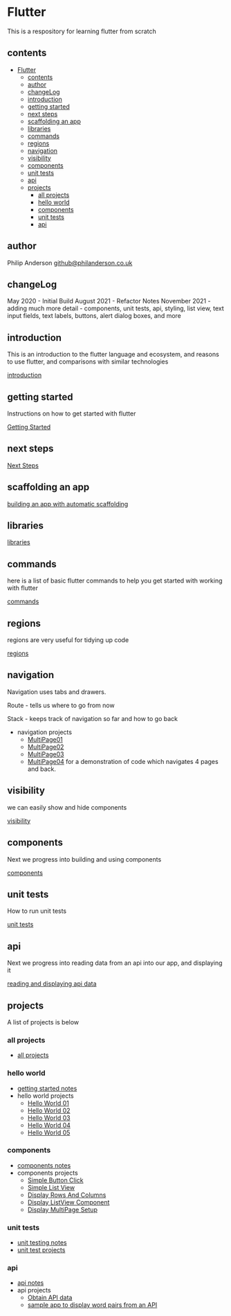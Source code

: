 # Flutter

This is a respository for learning flutter from scratch
## contents

- [Flutter](#flutter)
  - [contents](#contents)
  - [author](#author)
  - [changeLog](#changelog)
  - [introduction](#introduction)
  - [getting started](#getting-started)
  - [next steps](#next-steps)
  - [scaffolding an app](#scaffolding-an-app)
  - [libraries](#libraries)
  - [commands](#commands)
  - [regions](#regions)
  - [navigation](#navigation)
  - [visibility](#visibility)
  - [components](#components)
  - [unit tests](#unit-tests)
  - [api](#api)
  - [projects](#projects)
    - [all projects](#all-projects)
    - [hello world](#hello-world)
    - [components](#components-1)
    - [unit tests](#unit-tests-1)
    - [api](#api-1)


## author

Philip Anderson 
github@philanderson.co.uk

## changeLog

May 2020 - Initial Build
August 2021 - Refactor Notes
November 2021 - adding much more detail - components, unit tests, api, styling, list view, text input fields, text labels, buttons, alert dialog boxes, and more

## introduction

This is an introduction to the flutter language and ecosystem, and reasons to use flutter, and comparisons with similar technologies

[introduction](notes/introduction.md)


## getting started

Instructions on how to get started with flutter

[Getting Started](notes/getting-started.md)

## next steps

[Next Steps](notes/next-steps.md)

## scaffolding an app

[building an app with automatic scaffolding](notes/scaffolding.md)

## libraries

[libraries](notes/libraries.md)

## commands

here is a list of basic flutter commands to help you get started with working with flutter

[commands](notes/commands.md)

## regions

regions are very useful for tidying up code

[regions](notes/regions.md)

## navigation

Navigation uses tabs and drawers.

Route - tells us where to go from now

Stack - keeps track of navigation so far and how to go back

- navigation projects
  - [MultiPage01](Projects/MultiPage01)
  - [MultiPage02](Projects/MultiPage02)
  - [MultiPage03](Projects/MultiPage03)
  - [MultiPage04](Projects/MultiPage04) for a demonstration of code which navigates 4 pages and back.

## visibility

we can easily show and hide components

[visibility](notes/components.md#visibility)

## components 

Next we progress into building and using components

[components](notes/components.md)

## unit tests

How to run unit tests

[unit tests](notes/unit-testing.md)

## api

Next we progress into reading data from an api into our app, and displaying it

[reading and displaying api data](notes/api.md)

## projects

A list of projects is below

### all projects 

- [all projects](projects)
### hello world 

- [getting started notes](notes/getting-started.md)
- hello world projects
  - [Hello World 01](projects/HelloWorld01)
  - [Hello World 02](projects/HelloWorld02)
  - [Hello World 03](projects/HelloWorld03)
  - [Hello World 04](projects/HelloWorld04)
  - [Hello World 05](projects/HelloWorld05)

### components 

- [components notes](notes/components.md)
- components projects
  - [Simple Button Click](projects/ButtonClick01)
  - [Simple List View](projects/ListView01)
  - [Display Rows And Columns](projects/RowsAndColumns01)
  - [Display ListView Component](projects/ListView01)
  - [Display MultiPage Setup](projects/MultiPage01)

### unit tests

- [unit testing notes](notes/unit-testing.md)
- [unit test projects](projects/UnitTest01)

### api 

- [api notes](notes/api.md)
- api projects
  - [Obtain API data](projects/API01)
  - [sample app to display word pairs from an API](projects/WordPair01)
